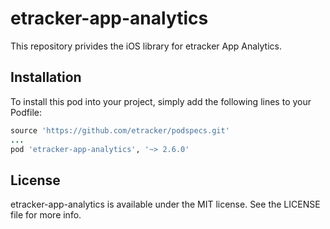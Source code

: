 # etracker-app-analytics

This repository privides the iOS library for etracker App Analytics.

## Installation

To install this pod into your project, simply add the following lines to your Podfile:

```ruby
source 'https://github.com/etracker/podspecs.git'
...
pod 'etracker-app-analytics', '~> 2.6.0'
```

## License

etracker-app-analytics is available under the MIT license. See the LICENSE file for more info.
